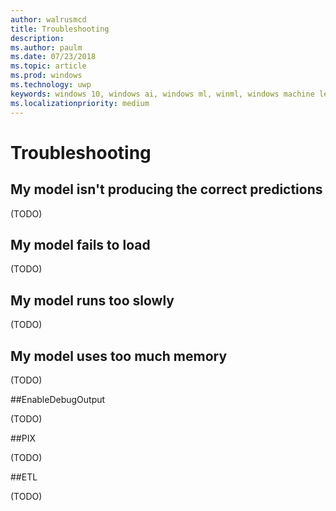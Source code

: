 ```yaml
---
author: walrusmcd
title: Troubleshooting
description: 
ms.author: paulm
ms.date: 07/23/2018
ms.topic: article
ms.prod: windows
ms.technology: uwp
keywords: windows 10, windows ai, windows ml, winml, windows machine learning
ms.localizationpriority: medium
---
```


# Troubleshooting

## My model isn't producing the correct predictions

(TODO)

## My model fails to load

(TODO)

## My model runs too slowly

(TODO)

## My model uses too much memory

(TODO)

##EnableDebugOutput

(TODO)

##PIX

(TODO)

##ETL

(TODO)